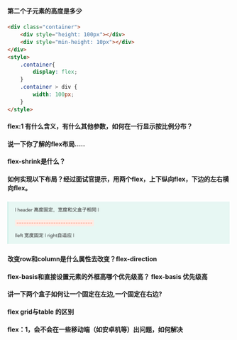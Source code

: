 
#### 第二个子元素的高度是多少

```html
<div class="container">
    <div style="height: 100px"></div>
    <div style="min-height: 10px"></div>
</div>
<style>
    .container{
        display: flex;
    }
    .container > div {
        width: 100px;
    }
</style>

```



#### flex:1 有什么含义，有什么其他参数，如何在一行显示按比例分布？

#### 说一下你了解的flex布局.....

#### flex-shrink是什么？

#### 如何实现以下布局？经过面试官提示，用两个flex，上下纵向flex，下边的左右横向flex。

![1645687137466.png](image/flex-interview/1645687137466.png)

#### 改变row和column是什么属性去改变？flex-direction

#### flex-basis和直接设置元素的外框高哪个优先级高？ flex-basis 优先级高

#### 讲一下两个盒子如何让一个固定在左边,一个固定在右边?

#### flex grid与table 的区别

#### flex：1，会不会在一些移动端（如安卓机等）出问题，如何解决
